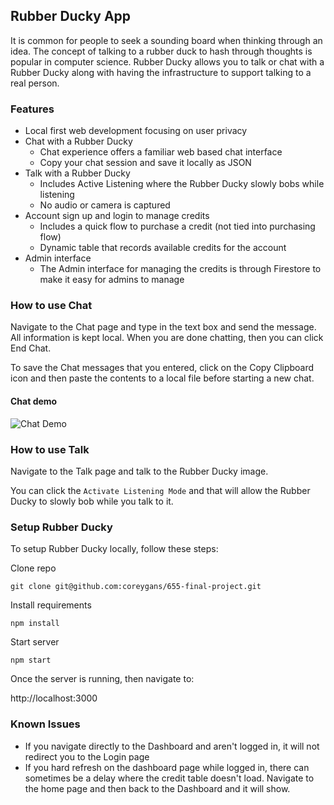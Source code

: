 ## Rubber Ducky App

It is common for people to seek a sounding board when thinking through an idea. The concept of talking to a rubber duck to hash through thoughts is popular in computer science. Rubber Ducky allows you to talk or chat with a Rubber Ducky along with having the infrastructure to support talking to a real person. 

### Features

*   Local first web development focusing on user privacy
*   Chat with a Rubber Ducky
    *   Chat experience offers a familiar web based chat interface
    *   Copy your chat session and save it locally as JSON
*   Talk with a Rubber Ducky
    *   Includes Active Listening where the Rubber Ducky slowly bobs while listening
    *   No audio or camera is captured
*   Account sign up and login to manage credits
    *   Includes a quick flow to purchase a credit (not tied into purchasing flow)
    *   Dynamic table that records available credits for the account
*   Admin interface
    *   The Admin interface for managing the credits is through Firestore to make it easy for admins to manage

### How to use Chat

Navigate to the Chat page and type in the text box and send the message. All information is kept local. When you are done chatting, then you can click End Chat.

To save the Chat messages that you entered, click on the Copy Clipboard icon and then paste the contents to a local file before starting a new chat. 

#### Chat demo

![Chat Demo](/images/duck-chat-demo.gif)

### How to use Talk

Navigate to the Talk page and talk to the Rubber Ducky image. 

You can click the `Activate Listening Mode` and that will allow the Rubber Ducky to slowly bob while you talk to it. 

### Setup Rubber Ducky

To setup Rubber Ducky locally, follow these steps:

Clone repo

```plaintext
git clone git@github.com:coreygans/655-final-project.git
```

Install requirements

```plaintext
npm install
```

Start server

```plaintext
npm start
```

Once the server is running, then navigate to:

http://localhost:3000

### Known Issues

*   If you navigate directly to the Dashboard and aren't logged in, it will not redirect you to the Login page
*   If you hard refresh on the dashboard page while logged in, there can sometimes be a delay where the credit table doesn't load. Navigate to the home page and then back to the Dashboard and it will show.
